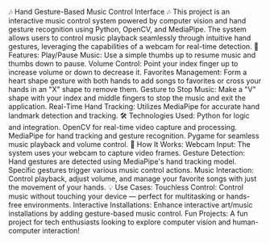 🎶 Hand Gesture-Based Music Control Interface 🎶
This project is an interactive music control system powered by computer vision and hand gesture recognition using Python, OpenCV, and MediaPipe. The system allows users to control music playback seamlessly through intuitive hand gestures, leveraging the capabilities of a webcam for real-time detection.
🚀 Features:
Play/Pause Music: Use a simple thumbs up to resume music and thumbs down to pause.
Volume Control: Point your index finger up to increase volume or down to decrease it.
Favorites Management: Form a heart shape gesture with both hands to add songs to favorites or cross your hands in an "X" shape to remove them.
Gesture to Stop Music: Make a "V" shape with your index and middle fingers to stop the music and exit the application.
Real-Time Hand Tracking: Utilizes MediaPipe for accurate hand landmark detection and tracking.
🛠️ Technologies Used:
Python for logic and integration.
OpenCV for real-time video capture and processing.
MediaPipe for hand tracking and gesture recognition.
Pygame for seamless music playback and volume control.
🎯 How It Works:
Webcam Input: The system uses your webcam to capture video frames.
Gesture Detection: Hand gestures are detected using MediaPipe's hand tracking model. Specific gestures trigger various music control actions.
Music Interaction: Control playback, adjust volume, and manage your favorite songs with just the movement of your hands.
💡 Use Cases:
Touchless Control: Control music without touching your device — perfect for multitasking or hands-free environments.
Interactive Installations: Enhance interactive art/music installations by adding gesture-based music control.
Fun Projects: A fun project for tech enthusiasts looking to explore computer vision and human-computer interaction!
